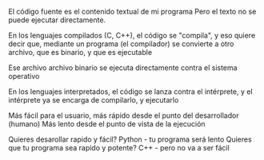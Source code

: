 El código fuente es el contenido textual de mi programa
Pero el texto no se puede ejecutar directamente.

En los lenguajes compilados (C, C++), el código se "compila", y eso quiere decir que, mediante un programa (el compilador) se convierte a otro archivo, que es binario, y que es ejecutable

Ese archivo archivo binario se ejecuta directamente contra el sistema operativo

En los lenguajes interpretados, el código se lanza contra el intérprete, y el intérprete ya se encarga de compilarlo, y ejecutarlo

Más fácil para el usuario, más rápido desde el punto del desarrollador (humano)
Más lento desde el punto de vista de la ejecución

Quieres desarollar rapido y fácil? Python - tu programa será lento
Quieres que tu programa sea rapido y potente? C++ - pero no va a ser fácil


